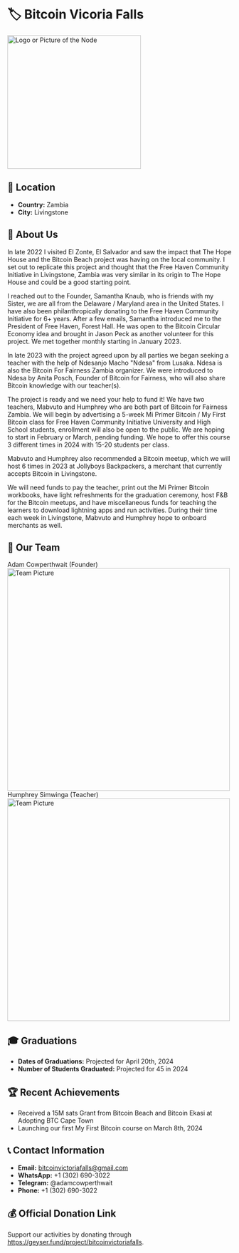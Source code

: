 # 🏷️ Bitcoin Vicoria Falls
<img src="https://github.com/MyFirstBitcoin/Light-Node-Directory/blob/main/Zambia%20--%20Bitcoin%20Victoria%20Falls/BitcoinVictoriaFalls_normal.png?raw=true" width="300" alt="Logo or Picture of the Node"> <!-- 1 picture maximum -->

## 📍 Location
- **Country:** Zambia
- **City:** Livingstone

## 📖 About Us
In late 2022 I visited El Zonte, El Salvador and saw the impact that The Hope House and the Bitcoin Beach project was having on the local community. I set out to replicate this project and thought that the Free Haven Community Initiative in Livingstone, Zambia was very similar in its origin to The Hope House and could be a good starting point.

I reached out to the Founder, Samantha Knaub, who is friends with my Sister, we are all from the Delaware / Maryland area in the United States. I have also been philanthropically donating to the Free Haven Community Initiative for 6+ years. After a few emails, Samantha introduced me to the President of Free Haven, Forest Hall. He was open to the Bitcoin Circular Economy idea and brought in Jason Peck as another volunteer for this project. We met together monthly starting in January 2023.

In late 2023 with the project agreed upon by all parties we began seeking a teacher with the help of Ndesanjo Macho "Ndesa" from Lusaka. Ndesa is also the Bitcoin For Fairness Zambia organizer. We were introduced to Ndesa by Anita Posch, Founder of Bitcoin for Fairness, who will also share Bitcoin knowledge with our teacher(s).

The project is ready and we need your help to fund it! We have two teachers, Mabvuto and Humphrey who are both part of Bitcoin for Fairness Zambia. We will begin by advertising a 5-week Mi Primer Bitcoin / My First Bitcoin class for Free Haven Community Initiative University and High School students, enrollment will also be open to the public. We are hoping to start in February or March, pending funding. We hope to offer this course 3 different times in 2024 with 15-20 students per class.

Mabvuto and Humphrey also recommended a Bitcoin meetup, which we will host 6 times in 2023 at Jollyboys Backpackers, a merchant that currently accepts Bitcoin in Livingstone.

We will need funds to pay the teacher, print out the Mi Primer Bitcoin workbooks, have light refreshments for the graduation ceremony, host F&B for the Bitcoin meetups, and have miscellaneous funds for teaching the learners to download lightning apps and run activities. During their time each week in Livingstone, Mabvuto and Humphrey hope to onboard merchants as well.

## 👥 Our Team
Adam Cowperthwait (Founder)
<img src="https://github.com/MyFirstBitcoin/Light-Node-Directory/blob/main/Zambia%20--%20Bitcoin%20Victoria%20Falls/Adam%20Cowperthwait.jpg?raw=true" width="500" alt="Team Picture"> <!-- 1 picture maximum -->
Humphrey Simwinga (Teacher)
<img src="https://github.com/MyFirstBitcoin/Light-Node-Directory/blob/main/Zambia%20--%20Bitcoin%20Victoria%20Falls/Humphrey%20Simwinga.png?raw=true" width="500" alt="Team Picture"> <!-- 1 picture maximum -->

## 🎓 Graduations
- **Dates of Graduations:** Projected for April 20th, 2024
- **Number of Students Graduated:** Projected for 45 in 2024

## 🏆 Recent Achievements
- Received a 15M sats Grant from Bitcoin Beach and Bitcoin Ekasi at Adopting BTC Cape Town
- Launching our first My First Bitcoin course on March 8th, 2024

## 📞 Contact Information
- **Email:** bitcoinvictoriafalls@gmail.com
- **WhatsApp:** +1 (302) 690-3022
- **Telegram:** @adamcowperthwait
- **Phone:** +1 (302) 690-3022

## 💰 Official Donation Link
Support our activities by donating through https://geyser.fund/project/bitcoinvictoriafalls.
